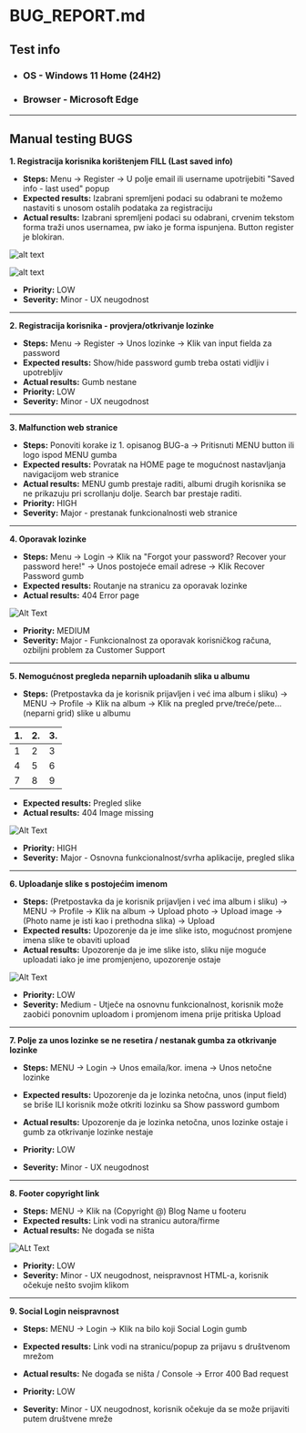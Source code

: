 # BUG_REPORT.md

## Test info

- ### OS - Windows 11 Home (24H2)
- ### Browser - Microsoft Edge

---

## Manual testing BUGS

**1. Registracija korisnika korištenjem FILL (Last saved info)**

- **Steps:** Menu -> Register -> U polje email ili username upotrijebiti "Saved info - last used" popup
- **Expected results:** Izabrani spremljeni podaci su odabrani te možemo nastaviti s unosom ostalih podataka za registraciju
- **Actual results:** Izabrani spremljeni podaci su odabrani, crvenim tekstom forma traži unos usernamea, pw iako je forma ispunjena. Button register je blokiran.

![alt text](Images/bug1.png)

![alt text](Images/bug1.1.png)

- **Priority:** LOW
- **Severity:** Minor - UX neugodnost

---

**2. Registracija korisnika - provjera/otkrivanje lozinke**

- **Steps:** Menu -> Register -> Unos lozinke -> Klik van input fielda za password
- **Expected results:** Show/hide password gumb treba ostati vidljiv i upotrebljiv
- **Actual results:** Gumb nestane
- **Priority:** LOW
- **Severity:** Minor - UX neugodnost

---

**3. Malfunction web stranice**

- **Steps:** Ponoviti korake iz 1. opisanog BUG-a -> Pritisnuti MENU button ili logo ispod MENU gumba
- **Expected results:** Povratak na HOME page te mogućnost nastavljanja navigacijom web stranice
- **Actual results:** MENU gumb prestaje raditi, albumi drugih korisnika se ne prikazuju pri scrollanju dolje. Search bar prestaje raditi.
- **Priority:** HIGH
- **Severity:** Major - prestanak funkcionalnosti web stranice

---

**4. Oporavak lozinke**

- **Steps:** Menu -> Login -> Klik na "Forgot your password? Recover your password here!" -> Unos postojeće email adrese -> Klik Recover Password gumb
- **Expected results:** Routanje na stranicu za oporavak lozinke
- **Actual results:** 404 Error page

![Alt Text](Images/bug4.png)

- **Priority:** MEDIUM
- **Severity:** Major - Funkcionalnost za oporavak korisničkog računa, ozbiljni problem za Customer Support

---

**5. Nemogućnost pregleda neparnih uploadanih slika u albumu**

- **Steps:** (Pretpostavka da je korisnik prijavljen i već ima album i sliku) -> MENU -> Profile -> Klik na album -> Klik na pregled prve/treće/pete...(neparni grid) slike u albumu

| 1.  | 2.  | 3.  |
| --- | --- | --- |
| 1   | 2   | 3   |
| 4   | 5   | 6   |
| 7   | 8   | 9   |

- **Expected results:** Pregled slike
- **Actual results:** 404 Image missing

![Alt Text](Images/bug5.png)

- **Priority:** HIGH
- **Severity:** Major - Osnovna funkcionalnost/svrha aplikacije, pregled slika

---

**6. Uploadanje slike s postojećim imenom**

- **Steps:** (Pretpostavka da je korisnik prijavljen i već ima album i sliku) -> MENU -> Profile -> Klik na album -> Upload photo -> Upload image -> (Photo name je isti kao i prethodna slika) -> Upload
- **Expected results:** Upozorenje da je ime slike isto, mogućnost promjene imena slike te obaviti upload
- **Actual results:** Upozorenje da je ime slike isto, sliku nije moguće uploadati iako je ime promjenjeno, upozorenje ostaje

![Alt Text](Images/bug6.png)

- **Priority:** LOW
- **Severity:** Medium - Utječe na osnovnu funkcionalnost, korisnik može zaobići ponovnim uploadom i promjenom imena prije pritiska Upload

---

**7. Polje za unos lozinke se ne resetira / nestanak gumba za otkrivanje lozinke**

- **Steps:** MENU -> Login -> Unos emaila/kor. imena -> Unos netočne lozinke
- **Expected results:** Upozorenje da je lozinka netočna, unos (input field) se briše ILI korisnik može otkriti lozinku sa Show password gumbom
- **Actual results:** Upozorenje da je lozinka netočna, unos lozinke ostaje i gumb za otkrivanje lozinke nestaje

- **Priority:** LOW
- **Severity:** Minor - UX neugodnost

---

**8. Footer copyright link**

- **Steps:** MENU -> Klik na (Copyright @) Blog Name u footeru
- **Expected results:** Link vodi na stranicu autora/firme
- **Actual results:** Ne događa se ništa

![ALt Text](Images/bug8.png)

- **Priority:** LOW
- **Severity:** Minor - UX neugodnost, neispravnost HTML-a, korisnik očekuje nešto svojim klikom

---

**9. Social Login neispravnost**

- **Steps:** MENU -> Login -> Klik na bilo koji Social Login gumb
- **Expected results:** Link vodi na stranicu/popup za prijavu s društvenom mrežom
- **Actual results:** Ne događa se ništa / Console -> Error 400 Bad request

- **Priority:** LOW
- **Severity:** Minor - UX neugodnost, korisnik očekuje da se može prijaviti putem društvene mreže
